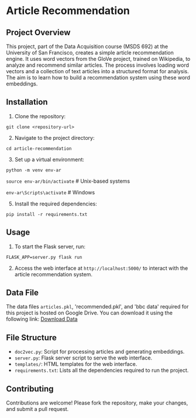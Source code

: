 # Article Recommendation

## Project Overview
This project, part of the Data Acquisition course (MSDS 692) at the University of San Francisco, creates a simple article recommendation engine. It uses word vectors from the GloVe project, trained on Wikipedia, to analyze and recommend similar articles. The process involves loading word vectors and a collection of text articles into a structured format for analysis. The aim is to learn how to build a recommendation system using these word embeddings.

## Installation
1. Clone the repository:

`git clone <repository-url>`

2. Navigate to the project directory:

`cd article-recommendation`

3. Set up a virtual environment:

`python -m venv env-ar`

`source env-ar/bin/activate` # Unix-based systems

`env-ar\Scripts\activate` # Windows

5. Install the required dependencies:

`pip install -r requirements.txt`

## Usage
1. To start the Flask server, run:

`FLASK_APP=server.py flask run`

2. Access the web interface at `http://localhost:5000/` to interact with the article recommendation system.
## Data File
The data files `articles.pkl`, 'recommended.pkl', and 'bbc data' required for this project is hosted on Google Drive. You can download it using the following link:
[Download Data](https://drive.google.com/drive/folders/1P28c0FOZz4PSHPSJ7JqwLCVBD7Jw2mmU?usp=sharing)

## File Structure
- `doc2vec.py`: Script for processing articles and generating embeddings.
- `server.py`: Flask server script to serve the web interface.
- `templates/`: HTML templates for the web interface.
- `requirements.txt`: Lists all the dependencies required to run the project.

## Contributing
Contributions are welcome! Please fork the repository, make your changes, and submit a pull request.
